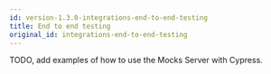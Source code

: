 ```yaml
---
id: version-1.3.0-integrations-end-to-end-testing
title: End to end testing
original_id: integrations-end-to-end-testing
---
```


TODO, add examples of how to use the Mocks Server with Cypress.
